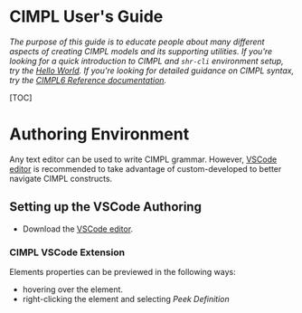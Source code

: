 # CIMPL User's Guide
_The purpose of this guide is to educate people about many different aspects of creating CIMPL models and its supporting utilities.  If you're looking for a quick introduction to CIMPL and `shr-cli` environment setup, try the [Hello World](cimpl6Tutorial_helloWorld.md).  If you're looking for detailed guidance on CIMPL syntax, try the [CIMPL6 Reference documentation](cimpl6Reference.md)._

[TOC]

# Authoring Environment

Any text editor can be used to write CIMPL grammar. However, [VSCode editor](https://code.visualstudio.com/) is recommended to take advantage of custom-developed to better navigate CIMPL constructs.  

## Setting up the VSCode Authoring

* Download the [VSCode editor](https://code.visualstudio.com/). 

### CIMPL VSCode Extension

Elements properties can be previewed in the following ways:

* hovering over the element.
* right-clicking the element and selecting _Peek Definition_
